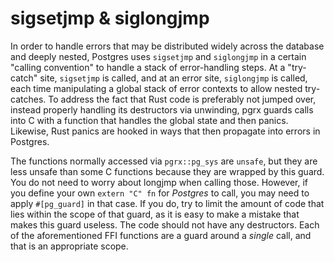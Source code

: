# sigsetjmp & siglongjmp

In order to handle errors that may be distributed widely across the database and deeply nested,
Postgres uses `sigsetjmp` and `siglongjmp` in a certain "calling convention" to handle a stack
of error-handling steps. At a "try-catch" site, `sigsetjmp` is called, and at an error site,
`siglongjmp` is called, each time manipulating a global stack of error contexts to allow nested
try-catches. To address the fact that Rust code is preferably not jumped over, instead properly
handling its destructors via unwinding, pgrx guards calls into C with a function that handles the
global state and then panics. Likewise, Rust panics are hooked in ways that then propagate into
errors in Postgres.

<!--
TODO: Make the next statement slightly untrue by making it easier to call functions unsoundly so
that we can call certain functions in tight loops with only a single guard on the inner loop.
-->
The functions normally accessed via `pgrx::pg_sys` are `unsafe`, but they are less unsafe than
some C functions because they are wrapped by this guard. You do not need to worry about longjmp
when calling those. However, if you define your own `extern "C" fn` for *Postgres* to call, you
may need to apply `#[pg_guard]` in that case. If you do, try to limit the amount of code that lies
within the scope of that guard, as it is easy to make a mistake that makes this guard useless. The
code should not have any destructors. Each of the aforementioned FFI functions are a guard around
a *single* call, and that is an appropriate scope.

<!-- TODO: Provide more context on appropriate code, explain C-unwind a bit -->
